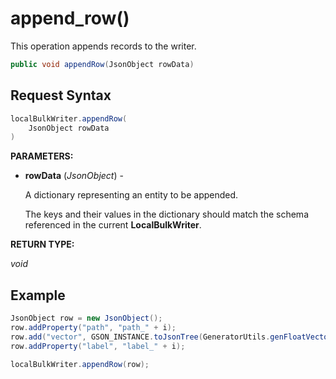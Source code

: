 # append_row()

This operation appends records to the writer.

```java
public void appendRow(JsonObject rowData)
```

## Request Syntax

```java
localBulkWriter.appendRow(
    JsonObject rowData
)
```

**PARAMETERS:**

- **rowData** (*JsonObject*) -

    A dictionary representing an entity to be appended.

    The keys and their values in the dictionary should match the schema referenced in the current **LocalBulkWriter**.

**RETURN TYPE:**

*void*

## Example

```java
JsonObject row = new JsonObject();
row.addProperty("path", "path_" + i);
row.add("vector", GSON_INSTANCE.toJsonTree(GeneratorUtils.genFloatVector(DIM)));
row.addProperty("label", "label_" + i);

localBulkWriter.appendRow(row);
```
